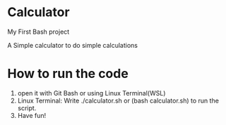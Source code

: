 # Calculator
My First Bash project

A Simple calculator to do simple calculations

# How to run the code
1) open it with Git Bash or using Linux Terminal(WSL)
2) Linux Terminal: Write ./calculator.sh or (bash calculator.sh) to run the script.
3) Have fun!

